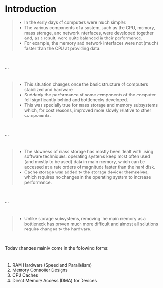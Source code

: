 # Introduction

> - In the early days of computers were much simpler.
> - The various components of a system, such as the CPU, memory, mass storage, and network interfaces, were developed together and, as a result, were quite balanced in their performance.
> - For example, the memory and network interfaces were not (much) faster than the CPU at providing data.

<br />

...
#

> - This situation changes once the basic structure of computers stabilized and hardware
> - Suddenly the performance of some components of the computer fell significantly behind and bottlenecks developed.
> - This was specially true for mass storage and memory subsystems which, for cost reasons, improved more slowly relative to other components.

<br />

...
#

> - The slowness of mass storage has mostly been dealt with using software techniques: operating systems keep most often used (and mostly to be used) data in main memory, which can be accessed at a rate orders of magnitude faster than the hard disk.
> - Cache storage was added to the storage devices themselves, which requires no changes in the operating system to increase performance.

<br />

...
#

> - Unlike storage subsystems, removing the main memory as a bottleneck has proven much more difficult and almost all solutions require changes to the hardware.

<br />

Today changes mainly come in the following forms:
#

1. RAM Hardware (Speed and Parallelism) <br />
2. Memory Controller Designs <br />
3. CPU Caches <br />
4. Direct Memory Access (DMA) for Devices
